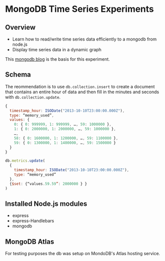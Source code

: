 # MongoDB Time Series Experiments
## Overview
* Learn how to read/write time series data efficiently to a mongodb from node.js
* Display time series data in a dynamic graph

This [mongodb blog](https://www.mongodb.com/blog/post/schema-design-for-time-series-data-in-mongodb) is the basis for this experiment.

## Schema
The reommendation is to use `db.collection.insert` to create a document that contains an entire hour of data and then fill in the minutes and seconds with `db.collection.update`.
``` javascript
{
  timestamp_hour: ISODate("2013-10-10T23:00:00.000Z"),
  type: “memory_used”,
  values: {
    0: { 0: 999999, 1: 999999, …, 59: 1000000 },
    1: { 0: 2000000, 1: 2000000, …, 59: 1000000 },
    …,
    58: { 0: 1600000, 1: 1200000, …, 59: 1100000 },
    59: { 0: 1300000, 1: 1400000, …, 59: 1500000 }
  }
}
```
``` javascript
db.metrics.update(
  {
    timestamp_hour: ISODate("2013-10-10T23:00:00.000Z"),
    type: “memory_used”
  },
  {$set: {“values.59.59”: 2000000 } }
)
```
## Installed Node.js modules
* express
* express-Handlebars
* mongodb
## MongoDB Atlas
For testing purposes the db was setup on MondoDB's Atlas hosting service.
##